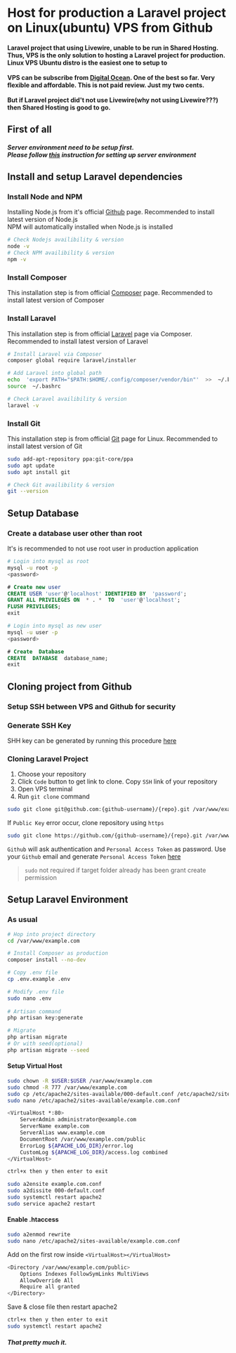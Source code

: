 # Host for production a Laravel project on Linux(ubuntu) VPS from Github
#### Laravel project that using Livewire, unable to be run in Shared Hosting. Thus, VPS is the only solution to hosting a Laravel project for production. Linux VPS Ubuntu distro is the easiest one to setup to<br><br>VPS can be subscribe from [Digital Ocean](https://www.digitalocean.com/). One of the best so far. Very flexible and affordable. This is not paid review. Just my two cents.<br><br>But if Laravel project did't not use Livewire(why not using Livewire???) then Shared Hosting is good to go.
## First of all
##### Server environment need to be setup first.<br>Please follow [this](https://github.com/Haqimzuhari/Haqimzuhari/blob/master/ubuntu-lamp-stack-terminal.md) instruction for setting up server environment
## Install and setup Laravel dependencies
### Install Node and NPM
Installing Node.js from it's official [Github](https://github.com/nodesource/distributions/blob/master/README.md) page. Recommended to install latest version of Node.js<br>NPM will automatically installed when Node.js is installed
```bash
# Check Nodejs availibility & version
node -v
# Check NPM availibility & version
npm -v
```
### Install Composer
This installation step is from official [Composer](https://getcomposer.org/download/) page. Recommended to install latest version of Composer
### Install Laravel
This installation step is from official [Laravel](https://laravel.com/docs/8.x#installation-via-composer) page via Composer. Recommended to install latest version of Laravel
```bash
# Install Laravel via Composer
composer global require laravel/installer

# Add Laravel into global path
echo  'export PATH="$PATH:$HOME/.config/composer/vendor/bin"'  >>  ~/.bashrc
source  ~/.bashrc
```
```bash
# Check Laravel availibility & version
laravel -v
```
### Install Git
This installation step is from official [Git](https://git-scm.com/download/linux) page for Linux. Recommended to install latest version of Git
```bash
sudo add-apt-repository ppa:git-core/ppa
sudo apt update
sudo apt install git
```
```bash
# Check Git availibility & version
git --version
```
## Setup Database
### Create a database user other than root
It's is recommended to not use root user in production application
```bash
# Login into mysql as root
mysql -u root -p
<password>
```
```sql
# Create new user
CREATE USER 'user'@'localhost' IDENTIFIED BY  'password';
GRANT ALL PRIVILEGES ON  * . *  TO  'user'@'localhost';
FLUSH PRIVILEGES;
exit
```
```bash
# Login into mysql as new user
mysql -u user -p
<password>
```
```sql
# Create  Database
CREATE  DATABASE  database_name;
exit
```
## Cloning project from Github
### Setup SSH between VPS and Github for security
### Generate SSH Key
SHH key can be generated by running this procedure [here](https://docs.github.com/en/github/authenticating-to-github/connecting-to-github-with-ssh)

### Cloning Laravel Project
1. Choose your repository
2. Click `Code` button to get link to clone. Copy `SSH` link of your repository
3. Open VPS terminal
4. Run `git clone` command
```bash
sudo git clone git@github.com:{github-username}/{repo}.git /var/www/example.com
```

If `Public Key` error occur, clone repository using `https`
```bash
sudo git clone https://github.com/{github-username}/{repo}.git /var/www/example.com
```
`Github` will ask authentication and `Personal Access Token` as  password. Use your `Github` email and generate `Personal Access Token` [here](https://github.com/settings/tokens)
> `sudo` not required if target folder already has been grant create permission

## Setup Laravel Environment
### As usual
```bash
# Hop into project directory
cd /var/www/example.com

# Install Composer as production
composer install --no-dev

# Copy .env file
cp .env.example .env

# Modify .env file
sudo nano .env
 
# Artisan command
php artisan key:generate

# Migrate
php artisan migrate
# Or with seed(optional)
php artisan migrate --seed
```

#### Setup Virtual Host
```bash
sudo chown -R $USER:$USER /var/www/example.com
sudo chmod -R 777 /var/www/example.com
sudo cp /etc/apache2/sites-available/000-default.conf /etc/apache2/sites-available/example.com.conf
sudo nano /etc/apache2/sites-available/example.com.conf

<VirtualHost *:80>
	ServerAdmin administrator@example.com
	ServerName example.com
	ServerAlias www.example.com
	DocumentRoot /var/www/example.com/public
	ErrorLog ${APACHE_LOG_DIR}/error.log
	CustomLog ${APACHE_LOG_DIR}/access.log combined
</VirtualHost>

ctrl+x then y then enter to exit

sudo a2ensite example.com.conf
sudo a2dissite 000-default.conf
sudo systemctl restart apache2
sudo service apache2 restart
```
#### Enable .htaccess
```bash
sudo a2enmod rewrite
sudo nano /etc/apache2/sites-available/example.com.conf
```
Add on the first row inside `<VirtualHost></VirtualHost>`
```bash
<Directory /var/www/example.com/public>
	Options Indexes FollowSymLinks MultiViews
	AllowOverride All
	Require all granted
</Directory>
```
Save & close file then restart apache2
```bash
ctrl+x then y then enter to exit
sudo systemctl restart apache2
```
##### That pretty much it.
